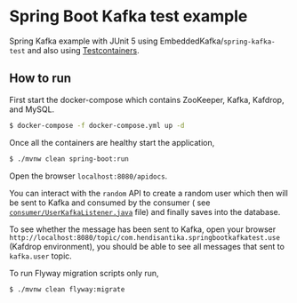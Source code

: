 # Spring Boot Kafka test example

Spring Kafka example with JUnit 5 using EmbeddedKafka/`spring-kafka-test` and also
using [Testcontainers](https://www.testcontainers.org/).

## How to run

First start the docker-compose which contains ZooKeeper, Kafka, Kafdrop, and MySQL.

```bash
$ docker-compose -f docker-compose.yml up -d
```

Once all the containers are healthy start the application,

```bash
$ ./mvnw clean spring-boot:run
```

Open the browser `localhost:8080/apidocs`.

You can interact with the `random` API to create a random user which then will be sent to Kafka and consumed by the
consumer (
see [`consumer/UserKafkaListener.java`](https://github.com/kasramp/spring-kafka-test/blob/master/src/main/java/com/madadipouya/springkafkatest/consumer/UserKafkaListener.java)
file) and finally saves into the database.

To see whether the message has been sent to Kafka, open your
browser `http://localhost:8080/topic/com.hendisantika.springbootkafkatest.use` (Kafdrop environment),
you should be able to see all messages that sent to `kafka.user` topic.

To run Flyway migration scripts only run,

```bash
$ ./mvnw clean flyway:migrate
```
